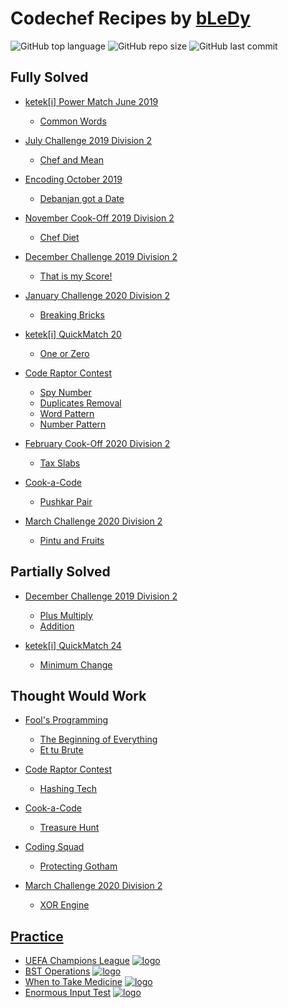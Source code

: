 # Codechef Recipes by [bLeDy](https://www.codechef.com/users/bledy)

![GitHub top language](https://img.shields.io/github/languages/top/ibledy/codechef-recipes)
![GitHub repo size](https://img.shields.io/github/repo-size/ibledy/codechef-recipes)
![GitHub last commit](https://img.shields.io/github/last-commit/ibledy/codechef-recipes)


## Fully Solved

- [ketek[i] Power Match June 2019](https://www.codechef.com/KQ162019)
    - [Common Words](KQ162019/common-words/main.py)

- [July Challenge 2019 Division 2](https://www.codechef.com/JULY19B)
    - [Chef and Mean](JULY19B/chef-and-mean/main.py)

- [Encoding October 2019](https://www.codechef.com/ENOC2019)
    - [Debanjan got a Date](ENOC2019/debanjan-got-a-date/main.py)

- [November Cook-Off 2019 Division 2](https://www.codechef.com/COOK112B)
    - [Chef Diet](COOK112B/chef-diet/main.py)

- [December Challenge 2019 Division 2](https://www.codechef.com/DEC19B)
    - [That is my Score!](DEC19B/that-is-my-score/main.py)

- [January Challenge 2020 Division 2](https://www.codechef.com/JAN20B)
    - [Breaking Bricks](JAN20B/breaking-bricks/main.py)

- [ketek[i] QuickMatch 20](https://www.codechef.com/QM202020)
    - [One or Zero](QM202020/one-or-zero/main.py)

- [Code Raptor Contest](https://www.codechef.com/CRPC2020)
    - [Spy Number](CRPC2020/spy-number/main.py)
    - [Duplicates Removal](CRPC2020/duplicates-removal/main.py)
    - [Word Pattern](CRPC2020/word-pattern/main.py)
    - [Number Pattern](CRPC2020/number-pattern/main.py)

- [February Cook-Off 2020 Division 2](https://www.codechef.com/COOK115B)
    - [Tax Slabs](COOK115B/tax-slabs/main.py)

- [Cook-a-Code](https://www.codechef.com/CACD2020)
    - [Pushkar Pair](CACD2020/pushkar-pair/main.py)

- [March Challenge 2020 Division 2](https://www.codechef.com/MARCH20B)
    - [Pintu and Fruits](MARCH20B/pintu-and-fruits/main.py)


## Partially Solved

- [December Challenge 2019 Division 2](https://www.codechef.com/DEC19B)
    - [Plus Multiply](DEC19B/plus-multiply/main.py)
    - [Addition](DEC19B/addition/main.py)

- [ketek[i] QuickMatch 24](https://www.codechef.com/QM242020)
    - [Minimum Change](QM242020/minimum-change/main.py)


## Thought Would Work

- [Fool's Programming](https://www.codechef.com/FOLG2020)
    - [The Beginning of Everything](FOLG2020/the-beginning-of-everything/main.py)
    - [Et tu Brute](FOLG2020/et-tu-brute/main.py)

- [Code Raptor Contest](https://www.codechef.com/CRPC2020)
    - [Hashing Tech](CRPC2020/hashing-tech/main.py)

- [Cook-a-Code](https://www.codechef.com/CACD2020)
    - [Treasure Hunt](CACD2020/treasure-hunt/main.py)

- [Coding Squad](https://www.codechef.com/COSQ2020)
    - [Protecting Gotham](COSQ2020/protecting-gotham/main.py)

- [March Challenge 2020 Division 2](https://www.codechef.com/MARCH20B)
    - [XOR Engine](MARCH20B/xor-engine/main.py)


## [Practice](https://www.codechef.com/problems/school)

- [UEFA Champions League](PRACTICE/uefa-champions-league/main.py) [![logo]](https://www.codechef.com/problems/UCL)
- [BST Operations](PRACTICE/bst-operations/main.py) [![logo]](https://www.codechef.com/problems/BSTOPS)
- [When to Take Medicine](PRACTICE/when-to-take-medicine/main.py) [![logo]](https://www.codechef.com/problems/MEDIC)
- [Enormous Input Test](PRACTICE/enormous-input-test/main.py) [![logo]](https://www.codechef.com/problems/INTEST)

[logo]: https://s3.us-east-2.amazonaws.com/upload-icon/uploads/icons/png/12828268421557901896-16.png "Docs Logo"
